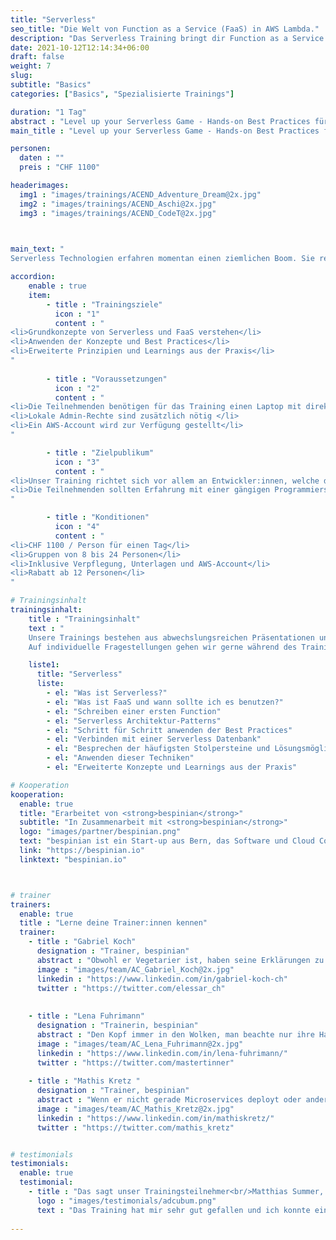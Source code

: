 ```yaml
---
title: "Serverless"
seo_title: "Die Welt von Function as a Service (FaaS) in AWS Lambda."
description: "Das Serverless Training bringt dir Function as a Service (FaaS) näher. Gemeinsam Best erstellen wir Best Practices Functions in AWS Lambda."
date: 2021-10-12T12:14:34+06:00
draft: false
weight: 7
slug: 
subtitle: "Basics"
categories: ["Basics", "Spezialisierte Trainings"]

duration: "1 Tag"
abstract : "Level up your Serverless Game - Hands-on Best Practices für Serverless und FaaS"
main_title : "Level up your Serverless Game - Hands-on Best Practices für Serverless und FaaS"

personen: 
  daten : ""
  preis : "CHF 1100"

headerimages:
  img1 : "images/trainings/ACEND_Adventure_Dream@2x.jpg"
  img2 : "images/trainings/ACEND_Aschi@2x.jpg"
  img3 : "images/trainings/ACEND_CodeT@2x.jpg"

      

main_text: "
Serverless Technologien erfahren momentan einen ziemlichen Boom. Sie reichen von Function as a Service (FaaS) über komplette Datenbank- und Queueingsysteme bis hin zu Authentisierungs- und Monitoringlösungen. In diesem Training werden wir uns vor allem FaaS anschauen und entsprechende Functions erstellen, welche die gängigen Best Practices befolgen und in AWS Lambda laufen. Dabei lernen wir gewisse Stolpersteine und Eigenheiten dieser Plattformen kennen und wie man damit umgeht."

accordion:
    enable : true
    item:
        - title : "Trainingsziele"
          icon : "1"
          content : "
<li>Grundkonzepte von Serverless und FaaS verstehen</li>
<li>Anwenden der Konzepte und Best Practices</li>
<li>Erweiterte Prinzipien und Learnings aus der Praxis</li>
"
 
        - title : "Voraussetzungen"
          icon : "2"
          content : "
<li>Die Teilnehmenden benötigen für das Training einen Laptop mit direktem Zugang zum Internet</li>
<li>Lokale Admin-Rechte sind zusätzlich nötig </li>
<li>Ein AWS-Account wird zur Verfügung gestellt</li>
"

        - title : "Zielpublikum"
          icon : "3"
          content : "
<li>Unser Training richtet sich vor allem an Entwickler:innen, welche diese neue Welt und ihre Vor- und Nachteile kennenlernen möchten</li>
<li>Die Teilnehmenden sollten Erfahrung mit einer gängigen Programmiersprache haben, ist jedoch keine strikte Voraussetzung</li>
"

        - title : "Konditionen"
          icon : "4"
          content : "
<li>CHF 1100 / Person für einen Tag</li>
<li>Gruppen von 8 bis 24 Personen</li>
<li>Inklusive Verpflegung, Unterlagen und AWS-Account</li>
<li>Rabatt ab 12 Personen</li>
"

# Trainingsinhalt
trainingsinhalt: 
    title : "Trainingsinhalt"
    text : "
    Unsere Trainings bestehen aus abwechslungsreichen Präsentationen und hands-on Labs, um deren Inhalt auf spannende Art und Weise zu vermitteln.
    Auf individuelle Fragestellungen gehen wir gerne während des Trainings tiefer ein."

    liste1:
      title: "Serverless"
      liste:
        - el: "Was ist Serverless?"
        - el: "Was ist FaaS und wann sollte ich es benutzen?"
        - el: "Schreiben einer ersten Function"
        - el: "Serverless Architektur-Patterns"
        - el: "Schritt für Schritt anwenden der Best Practices"
        - el: "Verbinden mit einer Serverless Datenbank"
        - el: "Besprechen der häufigsten Stolpersteine und Lösungsmöglichkeiten"
        - el: "Anwenden dieser Techniken"
        - el: "Erweiterte Konzepte und Learnings aus der Praxis"

# Kooperation
kooperation:
  enable: true
  title: "Erarbeitet von <strong>bespinian</strong>"
  subtitle: "In Zusammenarbeit mit <strong>bespinian</strong>"
  logo: "images/partner/bespinian.png"
  text: "bespinian ist ein Start-up aus Bern, das Software und Cloud Computing liebt. Als \"Cloud Native Citizens\" sind sie auf verschiedenen Cloud Plattformen zu Hause und helfen ihren Kunden in enger Zusammenarbeit, neue Software in der Cloud zu bauen oder bestehende in die Cloud zu bringen."
  link: "https://bespinian.io"
  linktext: "bespinian.io"



# trainer
trainers:
  enable: true
  title : "Lerne deine Trainer:innen kennen"
  trainer:
    - title : "Gabriel Koch"
      designation : "Trainer, bespinian"
      abstract : "Obwohl er Vegetarier ist, haben seine Erklärungen zu Cloud Technologien viel Fleisch am Knochen."
      image : "images/team/AC_Gabriel_Koch@2x.jpg"
      linkedin : "https://www.linkedin.com/in/gabriel-koch-ch"
      twitter : "https://twitter.com/elessar_ch"
    
    
    - title : "Lena Fuhrimann"
      designation : "Trainerin, bespinian"
      abstract : "Den Kopf immer in den Wolken, man beachte nur ihre Haare. Lena liebt es, Software zu modernisieren und mit neuen Technologien zu arbeiten. Sie benutzt übrigens Arch."
      image : "images/team/AC_Lena_Fuhrimann@2x.jpg"
      linkedin : "https://www.linkedin.com/in/lena-fuhrimann/"
      twitter : "https://twitter.com/mastertinner"
    
    - title : "Mathis Kretz "
      designation : "Trainer, bespinian"
      abstract : "Wenn er nicht gerade Microservices deployt oder anderen zeigt, wie man das macht, kocht er, am liebsten mit Feuer."
      image : "images/team/AC_Mathis_Kretz@2x.jpg"
      linkedin : "https://www.linkedin.com/in/mathiskretz/"
      twitter : "https://twitter.com/mathis_kretz"


# testimonials
testimonials:
  enable: true
  testimonial:
    - title : "Das sagt unser Trainingsteilnehmer<br/>Matthias Summer, Österreich"
      logo : "images/testimonials/adcubum.png"
      text : "Das Training hat mir sehr gut gefallen und ich konnte einige Dinge mitnehmen, die mir bei der täglichen Arbeit helfen. Die Praxis-Erfahrung und die Leidenschaft für die Technologie war bei den Trainern spürbar. Sie haben uns auch sehr gut unterstützt und uns nützliche Tipps gegeben."     
      
---
```

